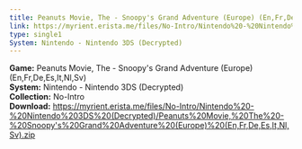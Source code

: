 ```yaml
---
title: Peanuts Movie, The - Snoopy's Grand Adventure (Europe) (En,Fr,De,Es,It,Nl,Sv)
link: https://myrient.erista.me/files/No-Intro/Nintendo%20-%20Nintendo%203DS%20(Decrypted)/Peanuts%20Movie,%20The%20-%20Snoopy's%20Grand%20Adventure%20(Europe)%20(En,Fr,De,Es,It,Nl,Sv).zip
type: single1
System: Nintendo - Nintendo 3DS (Decrypted)
---
```

<b>Game:</b> Peanuts Movie, The - Snoopy's Grand Adventure (Europe) (En,Fr,De,Es,It,Nl,Sv)<br>
<b>System:</b> Nintendo - Nintendo 3DS (Decrypted)<br>
<b>Collection:</b> No-Intro<br>
<b>Download:</b> https://myrient.erista.me/files/No-Intro/Nintendo%20-%20Nintendo%203DS%20(Decrypted)/Peanuts%20Movie,%20The%20-%20Snoopy's%20Grand%20Adventure%20(Europe)%20(En,Fr,De,Es,It,Nl,Sv).zip